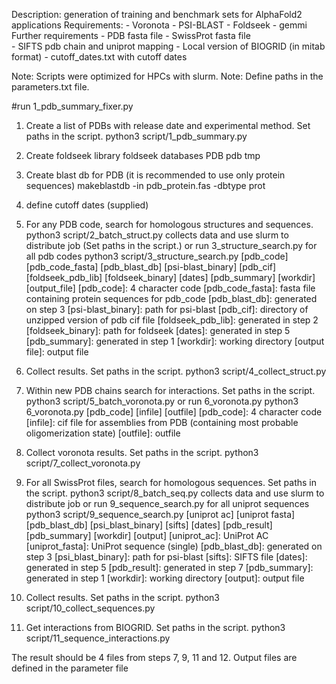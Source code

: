 Description: generation of training and benchmark sets for AlphaFold2 applications
Requirements: 
	- Voronota
	- PSI-BLAST
	- Foldseek 
	- gemmi
Further requirements
	- PDB fasta file
	- SwissProt fasta file	
	- SIFTS pdb chain and uniprot mapping
	- Local version of BIOGRID (in mitab format)
	- cutoff_dates.txt with cutoff dates

Note: Scripts were optimized for HPCs with slurm.
Note: Define paths in the parameters.txt file.


#run 1_pdb_summary_fixer.py 
1. Create a list of PDBs with release date and experimental method. Set paths in the script.
python3 script/1_pdb_summary.py

2. Create foldseek library
foldseek databases PDB pdb tmp

3. Create blast db for PDB (it is recommended to use only protein sequences)
makeblastdb -in pdb_protein.fas -dbtype prot

5. define cutoff dates (supplied)

6. For any PDB code, search for homologous structures and sequences.
python3 script/2_batch_struct.py collects data and use slurm to distribute job (Set paths in the script.)
or run 3_structure_search.py for all pdb codes
python3 script/3_structure_search.py [pdb_code] [pdb_code_fasta] [pdb_blast_db] [psi-blast_binary] [pdb_cif] [foldseek_pdb_lib] [foldseek_binary] [dates] [pdb_summary] [workdir] [output_file]
[pdb_code]: 4 character code
[pdb_code_fasta]: fasta file containing protein sequences for pdb_code
[pdb_blast_db]: generated on step 3
[psi-blast_binary]: path for psi-blast
[pdb_cif]: directory of unzipped version of pdb cif file
[foldseek_pdb_lib]: generated in step 2
[foldseek_binary]: path for foldseek
[dates]: generated in step 5
[pdb_summary]: generated in step 1
[workdir]: working directory
[output file]: output file

7. Collect results. Set paths in the script.
python3 script/4_collect_struct.py

8. Within new PDB chains search for interactions. Set paths in the script.
python3 script/5_batch_voronota.py
or run 6_voronota.py
python3 6_voronota.py [pdb_code] [infile] [outfile]
[pdb_code]: 4 character code
[infile]: cif file for assemblies from PDB (containing most probable oligomerization state)
[outfile]: outfile

9. Collect voronota results. Set paths in the script.
python3 script/7_collect_voronota.py

10. For all SwissProt files, search for homologous sequences. Set paths in the script.
python3 script/8_batch_seq.py collects data and use slurm to distribute job
or run 9_sequence_search.py for all uniprot sequences
python3 script/9_sequence_search.py [uniprot ac] [uniprot fasta] [pdb_blast_db] [psi_blast_binary] [sifts] [dates] [pdb_result] [pdb_summary] [workdir] [output]
[uniprot_ac]: UniProt AC
[uniprot_fasta]: UniProt sequence (single)
[pdb_blast_db]: generated on step 3
[psi_blast_binary]: path for psi-blast
[sifts]: SIFTS file
[dates]: generated in step 5
[pdb_result]: generated in step 7
[pdb_summary]: generated in step 1
[workdir]: working directory
[output]: output file

11. Collect results. Set paths in the script.
python3 script/10_collect_sequences.py

12. Get interactions from BIOGRID. Set paths in the script. 
python3 script/11_sequence_interactions.py


The result should be 4 files from steps 7, 9, 11 and 12. Output files are defined in the parameter file
